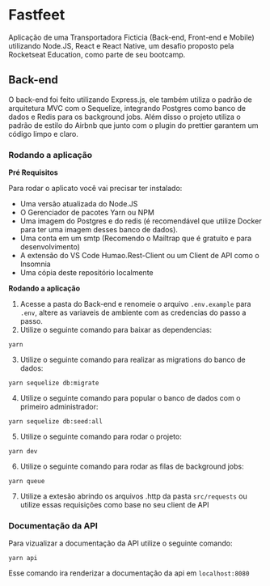 # Fastfeet
Aplicação de uma Transportadora Ficticia (Back-end, Front-end e Mobile) utilizando Node.JS, React e React Native, um desafio proposto pela Rocketseat Education, como parte de seu bootcamp.

## Back-end
O back-end foi feito utilizando Express.js, ele também utiliza o padrão de arquitetura MVC com o Sequelize, integrando Postgres como banco de dados e Redis para os background jobs. Além disso o projeto utiliza o padrão de estilo do Airbnb que junto com o plugin do prettier garantem um código limpo e claro.

### Rodando a aplicação

**Pré Requisitos**

Para rodar o aplicato você vai precisar ter instalado:

- Uma versão atualizada do Node.JS
- O Gerenciador de pacotes Yarn ou NPM
- Uma imagem do Postgres e do redis (é recomendável que utilize Docker para ter uma imagem desses banco de dados).
- Uma conta em um smtp (Recomendo o Mailtrap que é gratuito e para desenvolvimento)
- A extensão do VS Code Humao.Rest-Client ou um Client de API como o Insomnia
- Uma cópia deste repositório localmente

**Rodando a aplicação**

1. Acesse a pasta do Back-end e renomeie o arquivo `.env.example` para `.env`, altere as variaveis de ambiente com as credencias do passo a passo.
2. Utilize o seguinte comando para baixar as dependencias:

```
yarn
```

3. Utilize o seguinte comando para realizar as migrations do banco de dados:

```
yarn sequelize db:migrate
```

4. Utilize o seguinte comando para popular o banco de dados com o primeiro administrador:

```
yarn sequelize db:seed:all
```

5. Utilize o seguinte comando para rodar o projeto:

```
yarn dev
```

6. Utilize o seguinte comando para rodar as filas de background jobs:

```
yarn queue
```

7. Utilize a extesão abrindo os arquivos .http da pasta `src/requests` ou utilize essas requisições como base no seu client de API

### Documentação da API

Para vizualizar a documentação da API utilize o seguinte comando:
```
yarn api
```

Esse comando ira renderizar a documentação da api em `localhost:8080`
